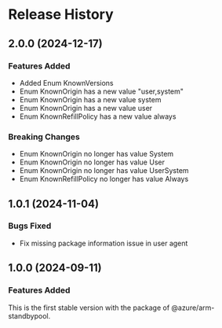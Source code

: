 # Release History
    
## 2.0.0 (2024-12-17)
    
### Features Added

  - Added Enum KnownVersions
  - Enum KnownOrigin has a new value "user,system"
  - Enum KnownOrigin has a new value system
  - Enum KnownOrigin has a new value user
  - Enum KnownRefillPolicy has a new value always

### Breaking Changes

  - Enum KnownOrigin no longer has value System
  - Enum KnownOrigin no longer has value User
  - Enum KnownOrigin no longer has value UserSystem
  - Enum KnownRefillPolicy no longer has value Always
    
## 1.0.1 (2024-11-04)

### Bugs Fixed

- Fix missing package information issue in user agent
    
## 1.0.0 (2024-09-11)

### Features Added

This is the first stable version with the package of @azure/arm-standbypool.
